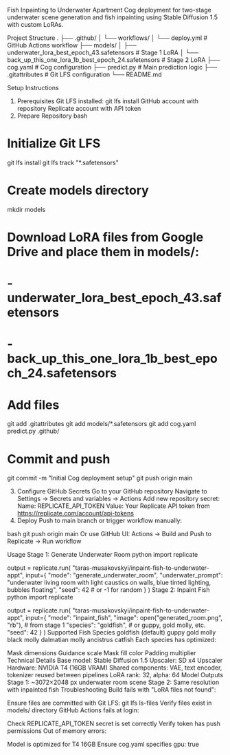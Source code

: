 Fish Inpainting to Underwater Apartment
Cog deployment for two-stage underwater scene generation and fish inpainting using Stable Diffusion 1.5 with custom LoRAs.

Project Structure
.
├── .github/
│   └── workflows/
│       └── deploy.yml          # GitHub Actions workflow
├── models/
│   ├── underwater_lora_best_epoch_43.safetensors    # Stage 1 LoRA
│   └── back_up_this_one_lora_1b_best_epoch_24.safetensors  # Stage 2 LoRA
├── cog.yaml                    # Cog configuration
├── predict.py                  # Main prediction logic
├── .gitattributes              # Git LFS configuration
└── README.md

Setup Instructions
1. Prerequisites
Git LFS installed: git lfs install
GitHub account with repository
Replicate account with API token
2. Prepare Repository
bash
# Initialize Git LFS
git lfs install
git lfs track "*.safetensors"

# Create models directory
mkdir models

# Download LoRA files from Google Drive and place them in models/:
# - underwater_lora_best_epoch_43.safetensors
# - back_up_this_one_lora_1b_best_epoch_24.safetensors

# Add files
git add .gitattributes
git add models/*.safetensors
git add cog.yaml predict.py .github/

# Commit and push
git commit -m "Initial Cog deployment setup"
git push origin main

3. Configure GitHub Secrets
Go to your GitHub repository
Navigate to Settings → Secrets and variables → Actions
Add new repository secret:
Name: REPLICATE_API_TOKEN
Value: Your Replicate API token from https://replicate.com/account/api-tokens
4. Deploy
Push to main branch or trigger workflow manually:

bash
git push origin main
Or use GitHub UI: Actions → Build and Push to Replicate → Run workflow

Usage
Stage 1: Generate Underwater Room
python
import replicate

output = replicate.run(
    "taras-musakovskyi/inpaint-fish-to-underwater-appt",
    input={
        "mode": "generate_underwater_room",
        "underwater_prompt": "underwater living room with light caustics on walls, blue tinted lighting, bubbles floating",
        "seed": 42  # or -1 for random
    }
)
Stage 2: Inpaint Fish
python
import replicate

output = replicate.run(
    "taras-musakovskyi/inpaint-fish-to-underwater-appt",
    input={
        "mode": "inpaint_fish",
        "image": open("generated_room.png", "rb"),  # from stage 1
        "species": "goldfish",  # or guppy, gold molly, etc.
        "seed": 42
    }
)
Supported Fish Species
goldfish (default)
guppy
gold molly
black molly
dalmatian molly
ancistrus catfish
Each species has optimized:

Mask dimensions
Guidance scale
Mask fill color
Padding multiplier
Technical Details
Base model: Stable Diffusion 1.5
Upscaler: SD x4 Upscaler
Hardware: NVIDIA T4 (16GB VRAM)
Shared components: VAE, text encoder, tokenizer reused between pipelines
LoRA rank: 32, alpha: 64
Model Outputs
Stage 1: ~3072×2048 px underwater room scene
Stage 2: Same resolution with inpainted fish
Troubleshooting
Build fails with "LoRA files not found":

Ensure files are committed with Git LFS: git lfs ls-files
Verify files exist in models/ directory
GitHub Actions fails at login:

Check REPLICATE_API_TOKEN secret is set correctly
Verify token has push permissions
Out of memory errors:

Model is optimized for T4 16GB
Ensure cog.yaml specifies gpu: true

